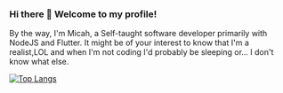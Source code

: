 ### Hi there 👋 Welcome to my profile!

By the way, I'm Micah, a Self-taught software developer primarily with NodeJS and Flutter. It might be of your interest to know that I'm a realist,LOL and when I'm not coding I'd probably be sleeping or... I don't know what else.

<!--
**Megxos/Megxos** is a ✨ _special_ ✨ repository because its `README.md` (this file) appears on your GitHub profile.

Here are some ideas to get you started:

- 🔭 I’m currently working on ...
- 🌱 I’m currently learning ...
- 👯 I’m looking to collaborate on ...
- 🤔 I’m looking for help with ...
- 💬 Ask me about ...
- 📫 How to reach me: ...
- 😄 Pronouns: ...
- ⚡ Fun fact: ...
-->
[![Top Langs](https://github-readme-stats.vercel.app/api/top-langs/?username=Megxos&langs_count=6&hide=css,html&show_icons=true&count_private=true)](https://github.com/anuraghazra/github-readme-stats)
